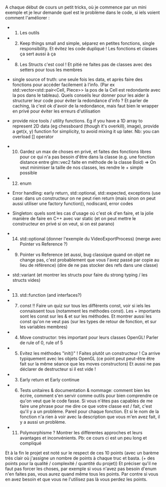 A chaque début de cours un petit tricks, où je commence par un mini exemple et je leur demande quel est le problème dans le code, si iels voient comment l'améliorer :
- 1. Les outils
  
- 2. Keep things small and simple, séparez en petites fonctions, single responsibility. Et évitez les code dupliqué ! Les fonctions et classes ça sert aussi à ça

- 8. Les Structs c'est cool ! Et pitié ne faites pas de classes avec des setters pour tous les membres

- single source of truth: une seule fois les data, et après faire des fonctions pour accéder facilement à l'info. (Par ex std::vector<std::pair<Cell, Piece>> la pos de la Cell est redondante avec la pos dans le tableau). Quels conseils leur donner pour les aider à structurer leur code pour éviter la redondance d'info ? Et parler de caching, là c'est ok d'avoir de la redondance, mais faut bien le wrapper en privé pour éviter les erreurs d'utilisation
- provide nice tools / utility functions. Eg if you have a 1D array to represent 2D data (eg chessboard (though it's overkill), image), provide a get(x, y) function for simplicity, to avoid mixing it up later. Nb: you can overload [] operator

- 10. Gardez un max de choses en privé, et faites des fonctions libres pour ce qui n'a pas besoin d'être dans la classe (e.g. une fonction distance entre glm::vec2 faite en méthode de la classe Boid) => On veut minimiser la taille de nos classes, les rendre le + simple possible
- 12. enum
- Error handling: early return, std::optional, std::expected, exceptions (use case: dans un constructeur on ne peut rien return (mais sinon on peut aussi utiliser une factory function)), nodiscard, error codes

- Singleton: quels sont les cas d'usage où c'est ok d'en faire, et la jolie manière de faire en C++ avec var static (et on peut mettre le constructeur en privé si on veut, si on est parano)
  
- 14. std::optional (donner l'exemple du VideoExportProcess) (merge avec Pointer vs Reference ?)
- 9. Pointer vs Reference (et aussi, bug classique quand on objet ne change pas, c'est probablement que vous l'avez passé par copie au lieu de référence) (dire de ne pas stocker des refs dans une classe)
- std::variant (et montrer les structs pour faire du strong typing / les structs vides)

  
- 13. std::function (and interfaces?)

- 7. const !! Faire un quiz sur tous les différents const, voir si iels les connaissent tous (notamment les méthodes const). Les + importants sont les const sur les & et sur les méthodes. Et montrer aussi les const qu'on ne veut pas (sur les types de retour de fonction, et sur les variables membres)

- 4. Move constructor: très important pour leurs classes OpenGL! Parler de rule of 0, rule of 5
- 5. Evitez les méthodes "init()" ! Faites plutôt un constructeur ! Ca arrive typiquement avec les objets OpenGL (ce point peut peut-être être fait sur la même séance que les moves constructors) Et aussi ne pas déclarer de destructeur si il est vide !

- 3. Early return et Early continue
- 6. Tests unitaires & documentation & nommage: comment bien les écrire, comment s'en servir comme outils pour bien comprendre ce qu'on veut que le code fasse. Si vous n'êtes pas capables de me faire une phrase pour me dire ce que votre classe est / fait, c'est qu'il y a un problème. Pareil pour chaque fonction. Et si le nom de la fonction n'a rien à voir avec la description que vous m'en avez fait, il y a aussi un problème.
- 11. Polymorphisme ? Montrer les différentes approches et leurs avantages et inconvénients. Pb: ce cours ci est un peu long et compliqué

Et à la fin le projet est noté sur le respect de ces 10 points (avec un barème très clair où j'assigne un nombre de points à chaque truc et basta. (+ des points pour la qualité / complexité / quantité du projet)) Et préciser qu'il ne faut pas forcer les choses, par exemple si vous n'avez pas besoin d'enum n'en faites pas, vous aurez quand même tous les points. Par contre si vous en avez besoin et que vous ne l'utilisez pas là vous perdez les points.